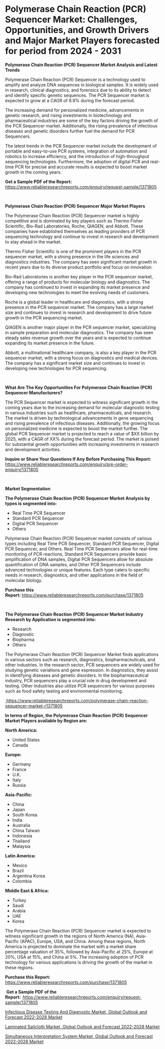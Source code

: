 <p><h1>Polymerase Chain Reaction (PCR) Sequencer Market: Challenges, Opportunities, and Growth Drivers and Major Market Players forecasted for period from 2024 - 2031</h1></p><p><strong>Polymerase Chain Reaction (PCR) Sequencer Market Analysis and Latest Trends</strong></p>
<p><p>Polymerase Chain Reaction (PCR) Sequencer is a technology used to amplify and analyze DNA sequences in biological samples. It is widely used in research, clinical diagnostics, and forensics due to its ability to detect and identify specific genetic sequences. The PCR Sequencer market is expected to grow at a CAGR of 8.9% during the forecast period.</p><p>The increasing demand for personalized medicine, advancements in genetic research, and rising investments in biotechnology and pharmaceutical industries are some of the key factors driving the growth of the PCR Sequencer market. Additionally, the rising prevalence of infectious diseases and genetic disorders further fuel the demand for PCR Sequencers.</p><p>The latest trends in the PCR Sequencer market include the development of portable and easy-to-use PCR systems, integration of automation and robotics to increase efficiency, and the introduction of high-throughput sequencing technologies. Furthermore, the adoption of digital PCR and real-time PCR for precise and accurate results is expected to boost market growth in the coming years.</p></p>
<p><strong>Get a Sample PDF of the Report:&nbsp;</strong> <a href="https://www.reliableresearchreports.com/enquiry/request-sample/1371805">https://www.reliableresearchreports.com/enquiry/request-sample/1371805</a></p>
<p>&nbsp;</p>
<p><strong>Polymerase Chain Reaction (PCR) Sequencer Major Market Players</strong></p>
<p><p>The Polymerase Chain Reaction (PCR) Sequencer market is highly competitive and is dominated by key players such as Thermo Fisher Scientific, Bio-Rad Laboratories, Roche, QIAGEN, and Abbott. These companies have established themselves as leading providers of PCR sequencing technology and continue to invest in research and development to stay ahead in the market.</p><p>Thermo Fisher Scientific is one of the prominent players in the PCR sequencer market, with a strong presence in the life sciences and diagnostics industries. The company has seen significant market growth in recent years due to its diverse product portfolio and focus on innovation.</p><p>Bio-Rad Laboratories is another key player in the PCR sequencer market, offering a range of products for molecular biology and diagnostics. The company has continued to invest in expanding its market presence and developing new technologies to meet the evolving needs of customers.</p><p>Roche is a global leader in healthcare and diagnostics, with a strong presence in the PCR sequencer market. The company has a large market size and continues to invest in research and development to drive future growth in the PCR sequencing market.</p><p>QIAGEN is another major player in the PCR sequencer market, specializing in sample preparation and molecular diagnostics. The company has seen steady sales revenue growth over the years and is expected to continue expanding its market presence in the future.</p><p>Abbott, a multinational healthcare company, is also a key player in the PCR sequencer market, with a strong focus on diagnostics and medical devices. The company has a significant market size and continues to invest in developing new technologies for PCR sequencing.</p></p>
<p>&nbsp;</p>
<p><strong>What Are The Key Opportunities For Polymerase Chain Reaction (PCR) Sequencer Manufacturers?</strong></p>
<p><p>The PCR Sequencer market is expected to witness significant growth in the coming years due to the increasing demand for molecular diagnostic testing in various industries such as healthcare, pharmaceuticals, and research. The market is driven by technological advancements in gene sequencing and rising prevalence of infectious diseases. Additionally, the growing focus on personalized medicine is expected to boost the market further. The global PCR Sequencer market is projected to reach a value of $XX billion by 2025, with a CAGR of XX% during the forecast period. The market is poised for substantial growth opportunities with increasing investments in research and development activities.</p></p>
<p><strong>Inquire or Share Your Questions If Any Before Purchasing This Report:</strong> <a href="https://www.reliableresearchreports.com/enquiry/pre-order-enquiry/1371805">https://www.reliableresearchreports.com/enquiry/pre-order-enquiry/1371805</a></p>
<p>&nbsp;</p>
<p><strong>Market Segmentation</strong></p>
<p><strong>The Polymerase Chain Reaction (PCR) Sequencer Market Analysis by types is segmented into:</strong></p>
<p><ul><li>Real Time PCR Sequencer</li><li>Standard PCR Sequencer</li><li>Digital PCR Sequencer</li><li>Others</li></ul></p>
<p><p>Polymerase Chain Reaction (PCR) Sequencer market consists of various types including Real Time PCR Sequencer, Standard PCR Sequencer, Digital PCR Sequencer, and Others. Real Time PCR Sequencers allow for real-time monitoring of PCR reactions, Standard PCR Sequencers provide basic amplification of DNA samples, Digital PCR Sequencers allow for absolute quantification of DNA samples, and Other PCR Sequencers include advanced technologies or unique features. Each type caters to specific needs in research, diagnostics, and other applications in the field of molecular biology.</p></p>
<p><strong>Purchase this Report:&nbsp;</strong><a href="https://www.reliableresearchreports.com/purchase/1371805">https://www.reliableresearchreports.com/purchase/1371805</a></p>
<p>&nbsp;</p>
<p><strong>The Polymerase Chain Reaction (PCR) Sequencer Market Industry Research by Application is segmented into:</strong></p>
<p><ul><li>Research</li><li>Diagnostic</li><li>Biopharma</li><li>Others</li></ul></p>
<p><p>The Polymerase Chain Reaction (PCR) Sequencer Market finds applications in various sectors such as research, diagnostics, biopharmaceuticals, and other industries. In the research sector, PCR sequencers are widely used for studying genetic variations and gene expression. In diagnostics, they assist in identifying diseases and genetic disorders. In the biopharmaceutical industry, PCR sequencers play a crucial role in drug development and testing. Other industries also utilize PCR sequencers for various purposes such as food safety testing and environmental monitoring.</p></p>
<p><a href="https://www.reliableresearchreports.com/polymerase-chain-reaction-sequencer-market-r1371805">&nbsp;https://www.reliableresearchreports.com/polymerase-chain-reaction-sequencer-market-r1371805</a></p>
<p><strong>In terms of Region, the Polymerase Chain Reaction (PCR) Sequencer Market Players available by Region are:</strong></p>
<p>
    <p> <strong> North America: </strong>
        <ul>
            <li>United States</li>
            <li>Canada</li>
        </ul>
        </p> 
    <p> <strong> Europe: </strong>
        <ul>
            <li>Germany</li>
            <li>France</li>
            <li>U.K.</li>
            <li>Italy</li>
            <li>Russia</li>
        </ul>
        </p> 
    <p> <strong> Asia-Pacific: </strong>
        <ul>
            <li>China</li>
            <li>Japan</li>
            <li>South Korea</li>
            <li>India</li>
            <li>Australia</li>
            <li>China Taiwan</li>
            <li>Indonesia</li>
            <li>Thailand</li>
            <li>Malaysia</li>
        </ul>
        </p> 
    <p> <strong> Latin America: </strong>
        <ul>
            <li>Mexico</li>
            <li>Brazil</li>
            <li>Argentina Korea</li>
            <li>Colombia</li>
        </ul>
        </p> 
    <p> <strong> Middle East & Africa: </strong>
        <ul>
            <li>Turkey</li>
            <li>Saudi</li>
            <li>Arabia</li>
            <li>UAE</li>
            <li>Korea</li>
        </ul>
    </p>
    </p>
<p><p>The Polymerase Chain Reaction (PCR) Sequencer market is expected to witness significant growth in the regions of North America (NA), Asia-Pacific (APAC), Europe, USA, and China. Among these regions, North America is projected to dominate the market with a market share percentage valuation of 35%, followed by Asia-Pacific at 25%, Europe at 20%, USA at 15%, and China at 5%. The increasing adoption of PCR technology for various applications is driving the growth of the market in these regions.</p></p>
<p><strong>Purchase this Report: </strong><a href="https://www.reliableresearchreports.com/purchase/1371805">https://www.reliableresearchreports.com/purchase/1371805</a></p>
<p>&nbsp;<strong>Get a Sample PDF of the Report:&nbsp;&nbsp;</strong><a href="https://www.reliableresearchreports.com/enquiry/request-sample/1371805">https://www.reliableresearchreports.com/enquiry/request-sample/1371805</a></p>
<p><strong></strong></p>
<p><p><a href="https://www.linkedin.com/pulse/infectious-disease-testing-diagnostic-market-global-exfkc?trackingId=EYO2TfzhY2%2Fpbayr8qjhbg%3D%3D">Infectious Disease Testing And Diagnostic Market, Global Outlook and Forecast 2022-2028 Market</a></p><p><a href="https://www.linkedin.com/pulse/laminated-sailcloth-market-global-outlook-forecast-kdscc?trackingId=XPYFnhxqpsUvHmwZgEVE0Q%3D%3D">Laminated Sailcloth Market, Global Outlook and Forecast 2022-2028 Market</a></p><p><a href="https://www.linkedin.com/pulse/simultaneous-interpretation-system-market-global-outlook-qdqmc?trackingId=t%2FcZn%2BiF4WVPXAGGTm2Eug%3D%3D">Simultaneous Interpretation System Market, Global Outlook and Forecast 2022-2028 Market</a></p></p>